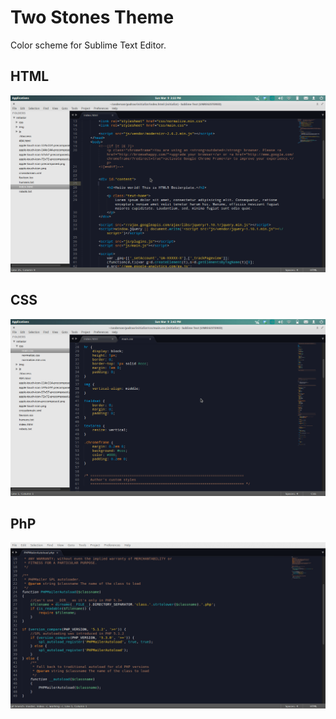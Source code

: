 # Two Stones Theme

Color scheme for Sublime Text Editor.

## HTML

![HTML screenshot](screenshot-html.png)

## CSS

![CSS screenshot](screenshot-css.png)

<!-- ## Ruby

![RUBY screenshot](screenshot-ruby.png) -->

## PhP

![PHP screenshot](screenshot-php.png)

